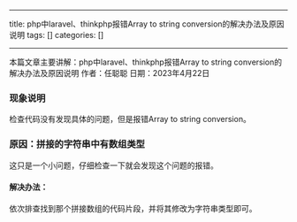 
--- 
title:  php中laravel、thinkphp报错Array to string conversion的解决办法及原因说明 
tags: []
categories: [] 

---
>  
 本篇文章主要讲解：php中laravel、thinkphp报错Array to string conversion的解决办法及原因说明 作者：任聪聪 日期：2023年4月22日 


### 现象说明

检查代码没有发现具体的问题，但是报错Array to string conversion。

### 原因：拼接的字符串中有数组类型

这只是一个小问题，仔细检查一下就会发现这个问题的报错。

#### 解决办法：

依次排查找到那个拼接数组的代码片段，并将其修改为字符串类型即可。
